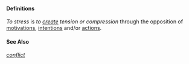 #### Definitions

*To stress* is *to [create](https://github.com/gcassel/Modular-Organizing-Terminology/blob/master/terms/create.md) tension or compression* through the opposition of [motivations](https://github.com/gcassel/Modular-Organizing-Terminology/blob/master/terms/motivation.md), [intentions](https://github.com/gcassel/Modular-Organizing-Terminology/blob/master/terms/intention.md) and/or [actions](https://github.com/gcassel/Modular-Organizing-Terminology/blob/master/terms/action.md).

#### See Also

*[conflict](https://github.com/gcassel/Modular-Organizing-Terminology/blob/master/terms/conflict.md)*
